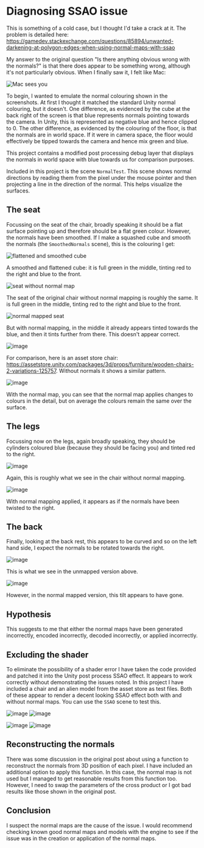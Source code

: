 # Diagnosing SSAO issue

This is something of a cold case, but I thought I'd take a crack at it. The problem is detailed here: https://gamedev.stackexchange.com/questions/85894/unwanted-darkening-at-polygon-edges-when-using-normal-maps-with-ssao

My answer to the original question "Is there anything obvious wrong with the normals?" is that there does appear to be something wrong, although it's not particularly obvious. When I finally saw it, I felt like Mac:

![Mac sees you](https://media.giphy.com/media/v1.Y2lkPTc5MGI3NjExeW5uemM3ZXlpdTUwYWYyeTVqYWUzcW41YTZsNnA2NHZhbmJnZnNodSZlcD12MV9pbnRlcm5hbF9naWZfYnlfaWQmY3Q9Zw/9Jp1WsDkwkLtcrHBT9/giphy-downsized-large.gif)

To begin, I wanted to emulate the normal colouring shown in the screenshots. At first I thought it matched the standard Unity normal colouring, but it doesn't. One difference, as evidenced by the cube at the back right of the screen is that blue represents normals pointing towards the camera. In Unity, this is represented as negative blue and hence clipped to 0. The other difference, as evidenced by the colouring of the floor, is that the normals are in world space. If it were in camera space, the floor would effectively be tipped towards the camera and hence mix green and blue.

This project contains a modified post processing debug layer that displays the normals in world space with blue towards us for comparison purposes.

Included in this project is the scene `NormalTest`. This scene shows normal directions by reading them from the pixel under the mouse pointer and then projecting a line in the direction of the normal. This helps visualize the surfaces.

## The seat

Focussing on the seat of the chair, broadly speaking it should be a flat surface pointing up and therefore should be a flat green colour. However, the normals have been smoothed. If I make a squashed cube and smooth the normals (the `SmoothedNormals` scene), this is the colouring I get:

![flattened and smoothed cube](https://github.com/paulsinnett/SSAO/assets/3679392/5f95d0dc-a723-4ae6-a412-d7155a059e78)

A smoothed and flattened cube: it is full green in the middle, tinting red to the right and blue to the front.

![seat without normal map](https://github.com/paulsinnett/SSAO/assets/3679392/024009f0-2952-4857-a494-c79ddb5c3b52)

The seat of the original chair without normal mapping is roughly the same. It is full green in the middle, tinting red to the right and blue to the front.

![normal mapped seat](https://github.com/paulsinnett/SSAO/assets/3679392/38f0d032-e29d-46b1-a5a4-1f319242363c)

But with normal mapping, in the middle it already appears tinted towards the blue, and then it tints further from there. This doesn't appear correct.

![image](https://github.com/paulsinnett/SSAO/assets/3679392/8abbd68a-73e4-4e94-b319-2a9c4b289da6)

For comparison, here is an asset store chair: https://assetstore.unity.com/packages/3d/props/furniture/wooden-chairs-2-variations-125757. Without normals it shows a similar pattern.

![image](https://github.com/paulsinnett/SSAO/assets/3679392/6928749e-60e0-4baf-8abe-be620cd874c7)

With the normal map, you can see that the normal map applies changes to colours in the detail, but on average the colours remain the same over the surface.

## The legs

Focussing now on the legs, again broadly speaking, they should be cylinders coloured blue (because they should be facing you) and tinted red to the right.

![image](https://github.com/paulsinnett/SSAO/assets/3679392/6f0070e0-08ed-4dde-89a8-7ee22acf75c6)

Again, this is roughly what we see in the chair without normal mapping.

![image](https://github.com/paulsinnett/SSAO/assets/3679392/0e1acd7e-3258-4de3-864b-131858ca1e11)

With normal mapping applied, it appears as if the normals have been twisted to the right.

## The back

Finally, looking at the back rest, this appears to be curved and so on the left hand side, I expect the normals to be rotated towards the right.

![image](https://github.com/paulsinnett/SSAO/assets/3679392/9052d910-cf52-411d-bdb0-b54593a30ff9)

This is what we see in the unmapped version above.

![image](https://github.com/paulsinnett/SSAO/assets/3679392/bcc7f323-8598-4aca-9556-2c11ef755904)

However, in the normal mapped version, this tilt appears to have gone.

## Hypothesis

This suggests to me that either the normal maps have been generated incorrectly, encoded incorrectly, decoded incorrectly, or applied incorrectly.

## Excluding the shader

To eliminate the possibility of a shader error I have taken the code provided and patched it into the Unity post process SSAO effect. It appears to work correctly without demonstrating the issues noted. In this project I have included a chair and an alien model from the asset store as test files. Both of these appear to render a decent looking SSAO effect both with and without normal maps. You can use the `SSAO` scene to test this.

![image](https://github.com/paulsinnett/SSAO/assets/3679392/cac4d104-4e0d-454c-a270-f269a0370653) ![image](https://github.com/paulsinnett/SSAO/assets/3679392/93563aca-5775-41f7-8407-491623a9b409)

![image](https://github.com/paulsinnett/SSAO/assets/3679392/d72d762d-48ce-41b5-98db-5f6823700926) ![image](https://github.com/paulsinnett/SSAO/assets/3679392/2314dd64-f9db-4bb4-a50a-50bfcb01d55a)

## Reconstructing the normals

There was some discussion in the original post about using a function to reconstruct the normals from 3D position of each pixel. I have included an additional option to apply this function. In this case, the normal map is not used but I managed to get reasonable results from this function too. However, I need to swap the parameters of the cross product or I got bad results like those shown in the original post.

## Conclusion

I suspect the normal maps are the cause of the issue. I would recommend checking known good normal maps and models with the engine to see if the issue was in the creation or application of the normal maps.
